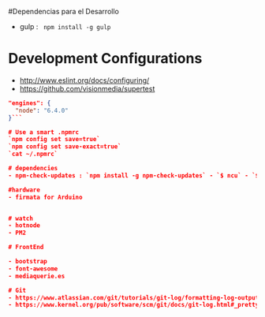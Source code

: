 #Dependencias para el Desarrollo
- gulp : ``` npm install -g gulp```

# Development Configurations
- http://www.eslint.org/docs/configuring/
- https://github.com/visionmedia/supertest


```json
"engines": {
  "node": "6.4.0"
}```

# Use a smart .npmrc
`npm config set save=true`
`npm config set save-exact=true`
`cat ~/.npmrc`

# dependencies
- npm-check-updates : `npm install -g npm-check-updates` - `$ ncu` - `$ ncu -u`

#hardware
- firmata for Arduino


# watch
- hotnode
- PM2

# FrontEnd

- bootstrap
- font-awesome
- mediaquerie.es

# Git
- https://www.atlassian.com/git/tutorials/git-log/formatting-log-output
- https://www.kernel.org/pub/software/scm/git/docs/git-log.html#_pretty_formats
